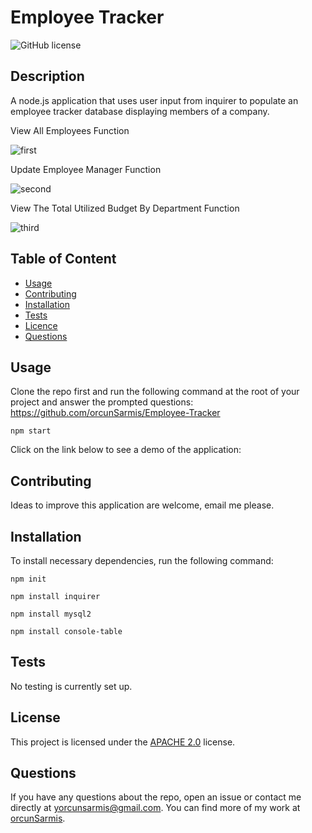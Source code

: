   # **Employee Tracker**

  ![GitHub license](https://img.shields.io/badge/license-APACHE2.0-blue.svg)
  
  ## Description 
  
  A node.js application that uses user input from inquirer to populate an employee tracker database displaying members of a company.
  
  View All Employees Function
  
  ![first](https://user-images.githubusercontent.com/79064464/171375185-5b6a3291-b23a-49c8-b775-36f8480624db.png)
  
  Update Employee Manager Function
  
  ![second](https://user-images.githubusercontent.com/79064464/171376140-b21c88a0-aa4b-4e33-a0fa-817f52e7a497.png)
  
  View The Total Utilized Budget By Department Function
  
  ![third](https://user-images.githubusercontent.com/79064464/171385418-6b9c2946-20fe-4d22-8270-990c3b49e091.png)

  ## Table of Content

  * [Usage](#usage)
  * [Contributing](#contributing)
  * [Installation](#installation)
  * [Tests](#tests)
  * [Licence](#license)
  * [Questions](#questions)

  ## Usage

  Clone the repo first and run the following command at the root of your project and answer the prompted questions:
  https://github.com/orcunSarmis/Employee-Tracker
  ```
  npm start
  ```
  Click on the link below to see a demo of the application:
  
  ## Contributing

  Ideas to improve this application are welcome, email me please.

  ## Installation

  To install necessary dependencies, run the following command:
  ```
  npm init
  ```
  ```
  npm install inquirer
  ```
  ```
  npm install mysql2
  ```
  ```
  npm install console-table
  ```
 
  ## Tests

  No testing is currently set up.
  
  ## License

   This project is licensed under the [APACHE 2.0](https://www.apache.org/licenses/LICENSE-2.0) license. 

  ## Questions

  If you have any questions about the repo, open an issue or contact me directly at yorcunsarmis@gmail.com. You can find more of my work at [orcunSarmis](https://github.com/orcunSarmis/).
